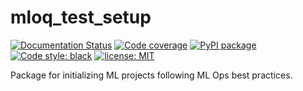 # mloq_test_setup
[![Documentation Status](https://readthedocs.org/projects/mloq_test_setup/badge/?version=latest)](https://mloq_test_setup.readthedocs.io/en/latest/?badge=latest)
[![Code coverage](https://codecov.io/github/FragileTech/mloq_test_setup/coverage.svg)](https://codecov.io/github/FragileTech/mloq_test_setup)
[![PyPI package](https://badgen.net/pypi/v/mloq_test_setup)](https://pypi.org/project/mloq_test_setup/)
[![Code style: black](https://img.shields.io/badge/code%20style-black-000000.svg)](https://github.com/ambv/black)
[![license: MIT](https://img.shields.io/badge/license-MIT-green.svg)](https://opensource.org/licenses/MIT)

Package for initializing ML projects following ML Ops best practices.